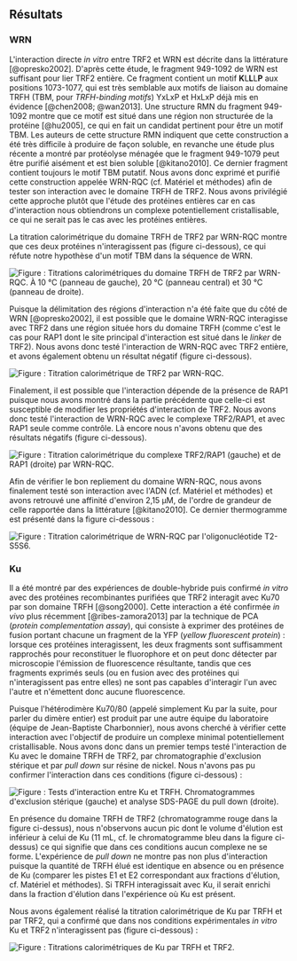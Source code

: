 ## Résultats

### WRN

L'interaction directe *in vitro* entre TRF2 et WRN est décrite dans la
littérature [@opresko2002]. D'après cette étude, le fragment 949-1092 de WRN est
suffisant pour lier TRF2 entière. Ce fragment contient un motif
**K**L**L**L**P** aux positions 1073-1077, qui est très semblable aux motifs de
liaison au domaine TRFH (TBM, pour *TRFH-binding motifs*) YxLxP et HxLxP déjà
mis en évidence [@chen2008; @wan2013]. Une structure RMN du fragment 949-1092
montre que ce motif est situé dans une région non structurée de la protéine
[@hu2005], ce qui en fait un candidat pertinent pour être un motif TBM.
Les auteurs de cette structure RMN indiquent que cette construction a été très
difficile à produire de façon soluble, en revanche une étude plus récente
a montré par protéolyse ménagée que le fragment 949-1079 peut être purifié
aisément et est bien soluble [@kitano2010]. Ce dernier fragment contient
toujours le motif TBM putatif. Nous avons donc exprimé et purifié cette
construction appelée WRN-RQC (cf. Matériel et méthodes) afin de tester son
interaction avec le domaine TRFH de TRF2. Nous avons privilégié cette approche
plutôt que l'étude des protéines entières car en cas d'interaction nous
obtiendrons un complexe potentiellement cristallisable, ce qui ne serait pas le
cas avec les protéines entières.

La titration calorimétrique du domaine TRFH de TRF2 par WRN-RQC montre que ces
deux protéines n'interagissent pas (figure ci-dessous), ce qui réfute notre
hypothèse d'un motif TBM dans la séquence de WRN.

![Figure : Titrations calorimétriques du domaine TRFH de TRF2 par WRN-RQC. À 10 °C (panneau de gauche), 20 °C (panneau central) et 30 °C (panneau de droite).](partie2/figures/itc-wrn-trfh.jpg)

Puisque la délimitation des régions d'interaction n'a été faite que du côté de
WRN [@opresko2002], il est possible que le domaine WRN-RQC interagisse avec TRF2
dans une région située hors du domaine TRFH (comme c'est le cas pour RAP1 dont
le site principal d'interaction est situé dans le *linker* de TRF2). Nous avons
donc testé l'interaction de WRN-RQC avec TRF2 entière, et avons également obtenu
un résultat négatif (figure ci-dessous).

![Figure : Titration calorimétrique de TRF2 par WRN-RQC.](partie2/figures/itc-wrn-trf2.jpg)

Finalement, il est possible que l'interaction dépende de la présence de RAP1
puisque nous avons montré dans la partie précédente que celle-ci est susceptible
de modifier les propriétés d'interaction de TRF2. Nous avons donc testé
l'interaction de WRN-RQC avec le complexe TRF2/RAP1, et avec RAP1 seule
comme contrôle. Là encore nous n'avons obtenu que des résultats négatifs (figure
ci-dessous).

![Figure : Titration calorimétrique du complexe TRF2/RAP1 (gauche) et de RAP1 (droite) par WRN-RQC.](partie2/figures/itc-wrn-t2r1-rap1.jpg)

Afin de vérifier le bon repliement du domaine WRN-RQC, nous avons finalement
testé son interaction avec l'ADN (cf. Matériel et méthodes) et avons retrouvé
une affinité d'environ 2,15 μM, de l'ordre de grandeur de celle rapportée dans
la littérature [@kitano2010]. Ce dernier thermogramme est présenté dans la
figure ci-dessous :

![Figure : Titration calorimétrique de WRN-RQC par l'oligonucléotide T2-S5S6.](partie2/figures/itc-wrn-adn.jpg)


### Ku

Il a été montré par des expériences de double-hybride puis confirmé *in vitro*
avec des protéines recombinantes purifiées que TRF2 interagit avec Ku70 par son
domaine TRFH [@song2000]. Cette interaction a été confirmée *in vivo* plus
récemment [@ribes-zamora2013] par la technique de PCA (*protein complementation
assay*), qui consiste à exprimer des protéines de fusion portant chacune un
fragment de la YFP (*yellow fluorescent protein*) : lorsque ces protéines
interagissent, les deux fragments sont suffisamment rapprochés pour reconstituer
le fluorophore et on peut donc détecter par microscopie l'émission de
fluorescence résultante, tandis que ces fragments exprimés seuls (ou en fusion
avec des protéines qui n'interagissent pas entre elles) ne sont pas capables
d'interagir l'un avec l'autre et n'émettent donc aucune fluorescence.

Puisque l'hétérodimère Ku70/80 (appelé simplement Ku par la suite, pour parler
du dimère entier) est produit par une autre équipe du laboratoire (équipe de
Jean-Baptiste Charbonnier), nous avons cherché à vérifier cette interaction avec
l'objectif de produire un complexe minimal potentiellement cristallisable.
Nous avons donc dans un premier temps testé l'interaction de Ku avec le domaine
TRFH de TRF2, par chromatographie d'exclusion stérique et par *pull down* sur
résine de nickel. Nous n'avons pas pu confirmer l'interaction dans ces
conditions (figure ci-dessous) :

![Figure : Tests d'interaction entre Ku et TRFH. Chromatogrammes d'exclusion stérique (gauche) et analyse SDS-PAGE du *pull down* (droite).](partie2/figures/tests-ku-trfh.png)

En présence du domaine TRFH de TRF2 (chromatogramme rouge dans la figure
ci-dessus), nous n'observons aucun pic dont le volume d'élution est inférieur
à celui de Ku (11 mL, cf. le chromatogramme bleu dans la figure ci-dessus) ce
qui signifie que dans ces conditions aucun complexe ne se forme. L'expérience de
*pull down* ne montre pas non plus d'interaction puisque la quantité de TRFH
élué est identique en absence ou en présence de Ku (comparer les pistes E1 et E2
correspondant aux fractions d'élution, cf. Matériel et méthodes). Si TRFH
interagissait avec Ku, il serait enrichi dans la fraction d'élution dans
l'expérience où Ku est présent.

Nous avons également réalisé la titration calorimétrique de Ku par TRFH et par
TRF2, qui a confirmé que dans nos conditions expérimentales *in vitro* Ku et
TRF2 n'interagissent pas (figure ci-dessous) :

![Figure : Titrations calorimétriques de Ku par TRFH et TRF2.](partie2/figures/itc-ku-trfh-trf2.jpg)

